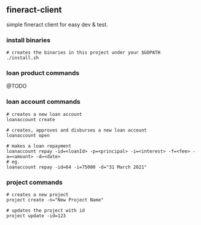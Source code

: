 ## fineract-client
simple fineract client for easy dev & test.

### install binaries
```
# creates the binaries in this project under your $GOPATH
./install.sh
```

### loan product commands
@TODO

### loan account commands
```
# creates a new loan account
loanaccount create

# creates, approves and disburses a new loan account
loanaccount open

# makes a loan repayment
loanaccount repay -id=<loanId> -p=<principal> -i=<interest> -f=<fee> -a=<amount> -d=<date>
# eg.
loanaccount repay -id=64 -i=75000 -d="31 March 2021"
```

### project commands
```
# creates a new project
project create -n="New Project Name"

# updates the project with id
project update -id=123
```